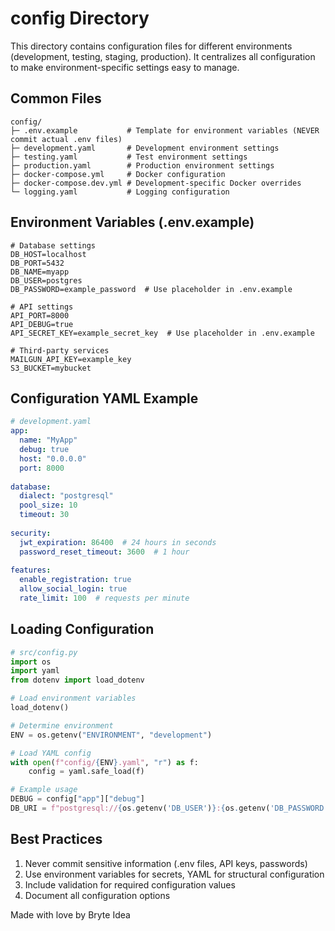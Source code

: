 # config Directory

This directory contains configuration files for different environments (development, testing, staging, production). It centralizes all configuration to make environment-specific settings easy to manage.

## Common Files

```
config/
├─ .env.example           # Template for environment variables (NEVER commit actual .env files)
├─ development.yaml       # Development environment settings
├─ testing.yaml           # Test environment settings
├─ production.yaml        # Production environment settings
├─ docker-compose.yml     # Docker configuration
├─ docker-compose.dev.yml # Development-specific Docker overrides
└─ logging.yaml           # Logging configuration
```

## Environment Variables (.env.example)

```
# Database settings
DB_HOST=localhost
DB_PORT=5432
DB_NAME=myapp
DB_USER=postgres
DB_PASSWORD=example_password  # Use placeholder in .env.example

# API settings
API_PORT=8000
API_DEBUG=true
API_SECRET_KEY=example_secret_key  # Use placeholder in .env.example

# Third-party services
MAILGUN_API_KEY=example_key
S3_BUCKET=mybucket
```

## Configuration YAML Example

```yaml
# development.yaml
app:
  name: "MyApp"
  debug: true
  host: "0.0.0.0"
  port: 8000
  
database:
  dialect: "postgresql"
  pool_size: 10
  timeout: 30
  
security:
  jwt_expiration: 86400  # 24 hours in seconds
  password_reset_timeout: 3600  # 1 hour
  
features:
  enable_registration: true
  allow_social_login: true
  rate_limit: 100  # requests per minute
```

## Loading Configuration

```python
# src/config.py
import os
import yaml
from dotenv import load_dotenv

# Load environment variables
load_dotenv()

# Determine environment
ENV = os.getenv("ENVIRONMENT", "development")

# Load YAML config
with open(f"config/{ENV}.yaml", "r") as f:
    config = yaml.safe_load(f)

# Example usage
DEBUG = config["app"]["debug"]
DB_URI = f"postgresql://{os.getenv('DB_USER')}:{os.getenv('DB_PASSWORD')}@{os.getenv('DB_HOST')}/{os.getenv('DB_NAME')}"
```

## Best Practices

1. Never commit sensitive information (.env files, API keys, passwords)
2. Use environment variables for secrets, YAML for structural configuration
3. Include validation for required configuration values
4. Document all configuration options

Made with love by Bryte Idea
